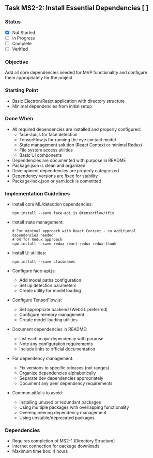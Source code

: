 ## Task MS2-2: Install Essential Dependencies [ ]

### Status
- [x] Not Started
- [ ] In Progress
- [ ] Complete
- [ ] Verified

### Objective
Add all core dependencies needed for MVP functionality and configure them appropriately for the project.

### Starting Point
- Basic Electron/React application with directory structure
- Minimal dependencies from initial setup

### Done When
- All required dependencies are installed and properly configured:
  - face-api.js for face detection
  - TensorFlow.js for running the eye contact model
  - State management solution (React Context or minimal Redux)
  - File system access utilities
  - Basic UI components
- Dependencies are documented with purpose in README
- Package.json is clean and organized
- Development dependencies are properly categorized
- Dependency versions are fixed for stability
- Package-lock.json or yarn.lock is committed

### Implementation Guidelines
- Install core ML/detection dependencies:
  ```
  npm install --save face-api.js @tensorflow/tfjs
  ```

- Install state management:
  ```
  # For minimal approach with React Context - no additional dependencies needed
  # OR for Redux approach
  npm install --save redux react-redux redux-thunk
  ```

- Install UI utilities:
  ```
  npm install --save classnames
  ```

- Configure face-api.js:
  - Add model paths configuration
  - Set up detection parameters
  - Create utility for model loading

- Configure TensorFlow.js:
  - Set appropriate backend (WebGL preferred)
  - Configure memory management
  - Create model loading utilities

- Document dependencies in README:
  - List each major dependency with purpose
  - Note any configuration requirements
  - Include links to official documentation

- For dependency management:
  - Fix versions to specific releases (not ranges)
  - Organize dependencies alphabetically
  - Separate dev dependencies appropriately
  - Document any peer dependency requirements

- Common pitfalls to avoid:
  - Installing unused or redundant packages
  - Using multiple packages with overlapping functionality
  - Overengineering dependency management
  - Using unstable/deprecated packages

### Dependencies
- Requires completion of MS2-1 (Directory Structure)
- Internet connection for package downloads
- Maximum time box: 4 hours